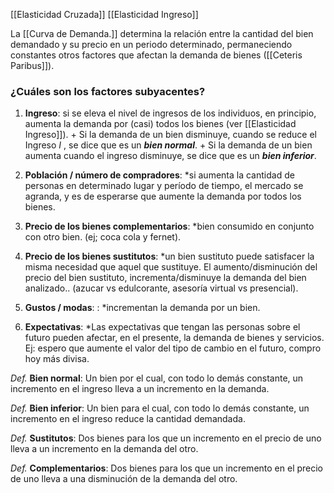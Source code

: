 [[Elasticidad Cruzada]]
[[Elasticidad Ingreso]]


La [[Curva de Demanda.]] determina la relación entre la cantidad del bien demandado y su precio en un periodo determinado, permaneciendo constantes otros factores que afectan la demanda de bienes ([[Ceteris Paribus]]).

### ¿Cuáles son los factores subyacentes? 

1. **Ingreso**: si se eleva el nivel de ingresos de los individuos, en principio, aumenta la demanda por (casi) todos los bienes (ver [[Elasticidad Ingreso]]).
		+ Si la demanda de un bien disminuye, cuando se reduce el Ingreso $I$ , se dice que es un ***bien normal***.
		+ Si la demanda de un bien aumenta cuando el ingreso disminuye, se dice que es un ***bien inferior***.
	
2. **Población / número de compradores**: *si aumenta la cantidad de personas en determinado lugar y período de tiempo, el mercado se agranda, y es de esperarse que aumente la demanda por todos los bienes.

3. **Precio de los bienes complementarios**: *bien consumido en conjunto con otro bien. (ej; coca cola y fernet).

4. **Precio de los bienes sustitutos**: *un bien sustituto puede satisfacer la misma necesidad que aquel que sustituye. El aumento/disminución del precio del bien sustituto, incrementa/disminuye la demanda del bien analizado.. (azucar vs edulcorante, asesoría virtual vs presencial).

5. **Gustos / modas**: : *incrementan la demanda por un bien.

6. **Expectativas**: *Las expectativas que tengan las personas sobre el futuro pueden afectar, en el presente, la demanda de bienes y servicios. Ej: espero que aumente el valor del tipo de cambio en el futuro, compro hoy más divisa.


*Def.* **Bien normal**: Un bien por el cual, con todo lo demás constante, un incremento en el ingreso lleva a un incremento en la demanda.

*Def.* **Bien inferior**: Un bien para el cual, con todo lo demás constante, un incremento en el ingreso reduce la cantidad demandada.

*Def.* **Sustitutos**: Dos bienes para los que un incremento en el precio de uno lleva a un incremento en la demanda del otro.

*Def.* **Complementarios**: Dos bienes para los que un incremento en el precio de uno lleva a una disminución de la demanda del otro.

